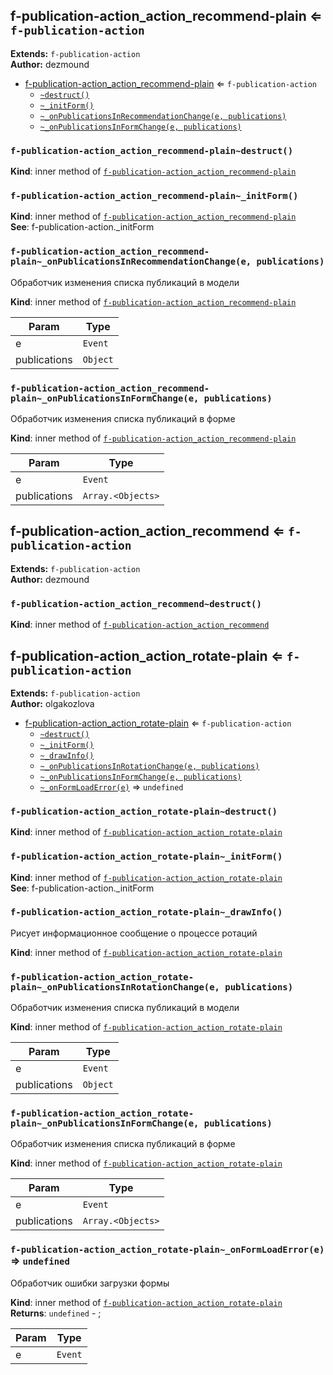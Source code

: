<a name="module_f-publication-action_action_recommend-plain"></a>

## f-publication-action_action_recommend-plain ⇐ <code>f-publication-action</code>
**Extends:** <code>f-publication-action</code>  
**Author:** dezmound  

* [f-publication-action_action_recommend-plain](#module_f-publication-action_action_recommend-plain) ⇐ <code>f-publication-action</code>
    * [`~destruct()`](#module_f-publication-action_action_recommend-plain..destruct)
    * [`~_initForm()`](#module_f-publication-action_action_recommend-plain.._initForm)
    * [`~_onPublicationsInRecommendationChange(e, publications)`](#module_f-publication-action_action_recommend-plain.._onPublicationsInRecommendationChange)
    * [`~_onPublicationsInFormChange(e, publications)`](#module_f-publication-action_action_recommend-plain.._onPublicationsInFormChange)

<a name="module_f-publication-action_action_recommend-plain..destruct"></a>

### `f-publication-action_action_recommend-plain~destruct()`
**Kind**: inner method of <code>[f-publication-action_action_recommend-plain](#module_f-publication-action_action_recommend-plain)</code>  
<a name="module_f-publication-action_action_recommend-plain.._initForm"></a>

### `f-publication-action_action_recommend-plain~_initForm()`
**Kind**: inner method of <code>[f-publication-action_action_recommend-plain](#module_f-publication-action_action_recommend-plain)</code>  
**See**: f-publication-action._initForm  
<a name="module_f-publication-action_action_recommend-plain.._onPublicationsInRecommendationChange"></a>

### `f-publication-action_action_recommend-plain~_onPublicationsInRecommendationChange(e, publications)`
Обработчик изменения списка публикаций в модели

**Kind**: inner method of <code>[f-publication-action_action_recommend-plain](#module_f-publication-action_action_recommend-plain)</code>  

| Param | Type |
| --- | --- |
| e | <code>Event</code> | 
| publications | <code>Object</code> | 

<a name="module_f-publication-action_action_recommend-plain.._onPublicationsInFormChange"></a>

### `f-publication-action_action_recommend-plain~_onPublicationsInFormChange(e, publications)`
Обработчик изменения списка публикаций в форме

**Kind**: inner method of <code>[f-publication-action_action_recommend-plain](#module_f-publication-action_action_recommend-plain)</code>  

| Param | Type |
| --- | --- |
| e | <code>Event</code> | 
| publications | <code>Array.&lt;Objects&gt;</code> | 


<a name="module_f-publication-action_action_recommend"></a>

## f-publication-action_action_recommend ⇐ <code>f-publication-action</code>
**Extends:** <code>f-publication-action</code>  
**Author:** dezmound  
<a name="module_f-publication-action_action_recommend..destruct"></a>

### `f-publication-action_action_recommend~destruct()`
**Kind**: inner method of <code>[f-publication-action_action_recommend](#module_f-publication-action_action_recommend)</code>  

<a name="module_f-publication-action_action_rotate-plain"></a>

## f-publication-action_action_rotate-plain ⇐ <code>f-publication-action</code>
**Extends:** <code>f-publication-action</code>  
**Author:** olgakozlova  

* [f-publication-action_action_rotate-plain](#module_f-publication-action_action_rotate-plain) ⇐ <code>f-publication-action</code>
    * [`~destruct()`](#module_f-publication-action_action_rotate-plain..destruct)
    * [`~_initForm()`](#module_f-publication-action_action_rotate-plain.._initForm)
    * [`~_drawInfo()`](#module_f-publication-action_action_rotate-plain.._drawInfo)
    * [`~_onPublicationsInRotationChange(e, publications)`](#module_f-publication-action_action_rotate-plain.._onPublicationsInRotationChange)
    * [`~_onPublicationsInFormChange(e, publications)`](#module_f-publication-action_action_rotate-plain.._onPublicationsInFormChange)
    * [`~_onFormLoadError(e)`](#module_f-publication-action_action_rotate-plain.._onFormLoadError) ⇒ <code>undefined</code>

<a name="module_f-publication-action_action_rotate-plain..destruct"></a>

### `f-publication-action_action_rotate-plain~destruct()`
**Kind**: inner method of <code>[f-publication-action_action_rotate-plain](#module_f-publication-action_action_rotate-plain)</code>  
<a name="module_f-publication-action_action_rotate-plain.._initForm"></a>

### `f-publication-action_action_rotate-plain~_initForm()`
**Kind**: inner method of <code>[f-publication-action_action_rotate-plain](#module_f-publication-action_action_rotate-plain)</code>  
**See**: f-publication-action._initForm  
<a name="module_f-publication-action_action_rotate-plain.._drawInfo"></a>

### `f-publication-action_action_rotate-plain~_drawInfo()`
Рисует информационное сообщение о процессе ротаций

**Kind**: inner method of <code>[f-publication-action_action_rotate-plain](#module_f-publication-action_action_rotate-plain)</code>  
<a name="module_f-publication-action_action_rotate-plain.._onPublicationsInRotationChange"></a>

### `f-publication-action_action_rotate-plain~_onPublicationsInRotationChange(e, publications)`
Обработчик изменения списка публикаций в модели

**Kind**: inner method of <code>[f-publication-action_action_rotate-plain](#module_f-publication-action_action_rotate-plain)</code>  

| Param | Type |
| --- | --- |
| e | <code>Event</code> | 
| publications | <code>Object</code> | 

<a name="module_f-publication-action_action_rotate-plain.._onPublicationsInFormChange"></a>

### `f-publication-action_action_rotate-plain~_onPublicationsInFormChange(e, publications)`
Обработчик изменения списка публикаций в форме

**Kind**: inner method of <code>[f-publication-action_action_rotate-plain](#module_f-publication-action_action_rotate-plain)</code>  

| Param | Type |
| --- | --- |
| e | <code>Event</code> | 
| publications | <code>Array.&lt;Objects&gt;</code> | 

<a name="module_f-publication-action_action_rotate-plain.._onFormLoadError"></a>

### `f-publication-action_action_rotate-plain~_onFormLoadError(e)` ⇒ <code>undefined</code>
Обработчик ошибки загрузки формы

**Kind**: inner method of <code>[f-publication-action_action_rotate-plain](#module_f-publication-action_action_rotate-plain)</code>  
**Returns**: <code>undefined</code> - ;  

| Param | Type |
| --- | --- |
| e | <code>Event</code> | 

